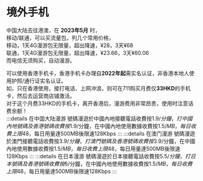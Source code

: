# 境外手机

中国大陆去往港澳，在 **2023年5月** 时，  
移动/联通，可以买流量包，列几个常用价格，  
移动，1天4G漫游包无限量，超出降速，¥28，3天¥68  
联通，1天4G漫游包无限量，超出降速，¥23.66，3天¥60.06  
而电信无须购买，自动漫游。

可以使用香港手机卡，香港手机卡办理自**2022年起**需实名认证，非香港本地人使用护照/通行证实名认证。  
如，只在香港使用，接打电话、上网冲浪，则可在711购买月费仅**33HKD**的手机卡，然后去运营商店铺激活。  
对于这个月费33HKD的手机卡，离开香港后，漫游费用非常昂贵，使用时注意话费余额！  
:::details 在中国大陆漫游
號碼漫遊於中國內地接聽電話收費按$1.9/分鐘，打中國內地號碼及香港號碼收費按$1.9/分鐘，在中國內地使用數據收費按$1.5/MB，每日收費上限$48，每日用量達500MB後限速128Kbps
:::
:::details 在澳门漫游
號碼漫遊於澳門接聽電話收費按$3.9/分鐘，打澳門號碼及香港號碼收費按$3.9/分鐘，在中國內地使用數據收費按$1.5/MB，每日收費上限$48，每日用量達500MB後限速128Kbps
:::
:::details 在日本漫游
號碼漫遊於日本接聽電話收費按$5.5/分鐘，打日本號碼及香港號碼收費按$6/分鐘，在中國內地使用數據收費按$1.5/MB，每日收費上限$48，每日用量達500MB後限速128Kbps
:::

